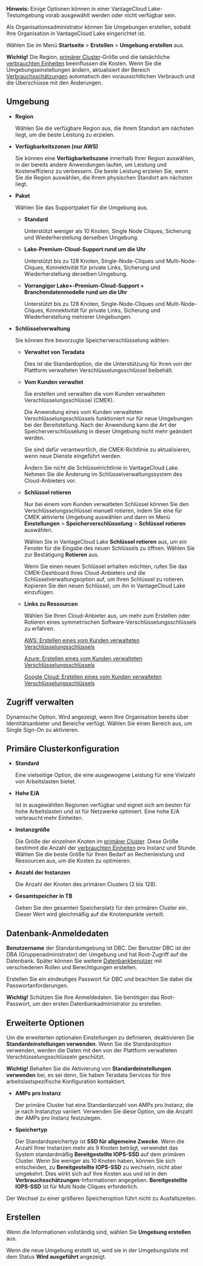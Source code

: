 **Hinweis:** Einige Optionen können in einer VantageCloud Lake-Testumgebung vorab ausgewählt werden oder nicht verfügbar sein.

Als Organisationsadministrator können Sie Umgebungen erstellen, sobald Ihre Organisation in VantageCloud Lake eingerichtet ist.

Wählen Sie im Menü **Startseite** \> **Erstellen** \> **Umgebung erstellen** aus.

**Wichtig!** Die Region, [primärer Cluster](isb1696461636881.md)-Größe und die tatsächliche [verbrauchten Einheiten](onj1682104977691.md) beeinflussen die Kosten. Wenn Sie die Umgebungseinstellungen ändern, aktualisiert der Bereich [Verbrauchsschätzungen](aow1703107228725.md) automatisch den voraussichtlichen Verbrauch und die Überschüsse mit den Änderungen.

Umgebung
--------

-   **Region**

    Wählen Sie die verfügbare Region aus, die Ihrem Standort am nächsten liegt, um die beste Leistung zu erzielen.

-   **Verfügbarkeitszonen (nur AWS)**

    Sie können eine **Verfügbarkeitszone** innerhalb Ihrer Region auswählen, in der bereits andere Anwendungen laufen, um Leistung und Kosteneffizienz zu verbessern. Die beste Leistung erzielen Sie, wenn Sie die Region auswählen, die Ihrem physischen Standort am nächsten liegt.

-   **Paket**

    Wählen Sie das Supportpaket für die Umgebung aus.

    -   **Standard**

        Unterstützt weniger als 10 Knoten, Single Node Cliques, Sicherung und Wiederherstellung derselben Umgebung.

    -   **Lake-Premium-Cloud-Support rund um die Uhr**

        Unterstützt bis zu 128 Knoten, Single-Node-Cliques und Multi-Node-Cliques, Konnektivität für private Links, Sicherung und Wiederherstellung derselben Umgebung.

    -   **Vorrangiger Lake+-Premium-Cloud-Support + Branchendatenmodelle rund um die Uhr**

        Unterstützt bis zu 128 Knoten, Single-Node-Cliques und Multi-Node-Cliques, Konnektivität für private Links, Sicherung und Wiederherstellung mehrerer Umgebungen.

-   **Schlüsselverwaltung**

    Sie können Ihre bevorzugte Speicherverschlüsselung wählen:

    -   **Verwaltet von Teradata**

        Dies ist die Standardoption, die die Unterstützung für Ihren von der Plattform verwalteten Verschlüsselungsschlüssel beibehält.

    -   **Vom Kunden verwaltet**

        Sie erstellen und verwalten die vom Kunden verwalteten Verschlüsselungsschlüssel (CMEK).

        Die Anwendung eines vom Kunden verwalteten Verschlüsselungsschlüssels funktioniert nur für neue Umgebungen bei der Bereitstellung. Nach der Anwendung kann die Art der Speicherverschlüsselung in dieser Umgebung nicht mehr geändert werden.

        Sie sind dafür verantwortlich, die CMEK-Richtlinie zu aktualisieren, wenn neue Dienste eingeführt werden.

        Ändern Sie nicht die Schlüsselrichtlinie in VantageCloud Lake. Nehmen Sie die Änderung im Schlüsselverwaltungssystem des Cloud-Anbieters vor.

    -   **Schlüssel rotieren**

        Nur bei einem vom Kunden verwalteten Schlüssel können Sie den Verschlüsselungsschlüssel manuell rotieren, indem Sie eine für CMEK aktivierte Umgebung auswählen und dann im Menü **Einstellungen** \> **Speicherverschlüsselung** \> **Schlüssel rotieren** auswählen.

        Wählen Sie in VantageCloud Lake **Schlüssel rotieren** aus, um ein Fenster für die Eingabe des neuen Schlüssels zu öffnen. Wählen Sie zur Bestätigung **Rotieren** aus.

        Wenn Sie einen neuen Schlüssel erhalten möchten, rufen Sie das CMEK-Dashboard Ihres Cloud-Anbieters und die Schlüsselverwaltungsoption auf, um Ihren Schlüssel zu rotieren. Kopieren Sie den neuen Schlüssel, um ihn in VantageCloud Lake einzufügen.

    -   **Links zu Ressourcen**

        Wählen Sie Ihren Cloud-Anbieter aus, um mehr zum Erstellen oder Rotieren eines symmetrischen Software-Verschlüsselungsschlüssels zu erfahren.

        [AWS: Erstellen eines vom Kunden verwalteten Verschlüsselungsschlüssels](https://docs.teradata.com/access/sources/dita/topic?dita:topicPath=qly1704828971494.dita&utm_source=console&utm_medium=iph)

        [Azure: Erstellen eines vom Kunden verwalteten Verschlüsselungsschlüssels](https://docs.teradata.com/access/sources/dita/topic?dita:topicPath=ayd1718750859566.dita&utm_source=console&utm_medium=iph)

        [Google Cloud: Erstellen eines vom Kunden verwalteten Verschlüsselungsschlüssels](https://docs.teradata.com/access/sources/dita/topic?dita:topicPath=mni1632106237314.dita&utm_source=console&utm_medium=iph)

Zugriff verwalten
-----------------

Dynamische Option. Wird angezeigt, wenn Ihre Organisation bereits über Identitätsanbieter und Bereiche verfügt. Wählen Sie einen Bereich aus, um Single Sign-On zu aktivieren.

Primäre Clusterkonfiguration
----------------------------

-   **Standard**

    Eine vielseitige Option, die eine ausgewogene Leistung für eine Vielzahl von Arbeitslasten bietet.

-   **Hohe E/A**

    Ist in ausgewählten Regionen verfügbar und eignet sich am besten für hohe Arbeitslasten und ist für Netzwerke optimiert. Eine hohe E/A verbraucht mehr Einheiten.

-   **Instanzgröße**

    Die Größe der einzelnen Knoten im [primärer Cluster](nmr1658424425362.md). Diese Größe bestimmt die Anzahl der [verbrauchten Einheiten](tdv1682522711429.md) pro Instanz und Stunde. Wählen Sie die beste Größe für Ihren Bedarf an Rechenleistung und Ressourcen aus, um die Kosten zu optimieren.

-   **Anzahl der Instanzen**

    Die Anzahl der Knoten des primären Clusters (2 bis 128).

-   **Gesamtspeicher in TB**

    Geben Sie den gesamten Speicherplatz für den primären Cluster ein. Dieser Wert wird gleichmäßig auf die Knotenpunkte verteilt.

Datenbank-Anmeldedaten
----------------------

**Benutzername** der Standardumgebung ist DBC. Der Benutzer DBC ist der DBA (Gruppenadministrator) der Umgebung und hat Root-Zugriff auf die Datenbank. Später können Sie weitere [Datenbankbenutzer](wxe1659392685092.md) mit verschiedenen Rollen und Berechtigungen erstellen.

Erstellen Sie ein eindeutiges Passwort für DBC und beachten Sie dabei die Passwortanforderungen.

**Wichtig!** Schützen Sie Ihre Anmeldedaten. Sie benötigen das Root-Passwort, um den ersten Datenbankadministrator zu erstellen.

Erweiterte Optionen
-------------------

Um die erweiterten optionalen Einstellungen zu definieren, deaktivieren Sie **Standardeinstellungen verwenden**. Wenn Sie die Standardoption verwenden, werden die Daten mit den von der Plattform verwalteten Verschlüsselungsschlüsseln geschützt.

**Wichtig!** Behalten Sie die Aktivierung von **Standardeinstellungen verwenden** bei, es sei denn, Sie haben Teradata Services für Ihre arbeitslastspezifische Konfiguration kontaktiert.

-   **AMPs pro Instanz**

    Der primäre Cluster hat eine Standardanzahl von AMPs pro Instanz, die je nach Instanztyp variiert. Verwenden Sie diese Option, um die Anzahl der AMPs pro Instanz festzulegen.

-   **Speichertyp**

    Der Standardspeichertyp ist **SSD für allgemeine Zwecke**. Wenn die Anzahl Ihrer Instanzen mehr als 9 Knoten beträgt, verwendet das System standardmäßig **Bereitgestellte IOPS-SSD** auf dem primären Cluster. Wenn Sie weniger als 10 Knoten haben, können Sie sich entscheiden, zu **Bereitgestellte IOPS-SSD** zu wechseln, nicht aber umgekehrt. Dies wirkt sich auf Ihre Kosten aus und ist in den **Verbrauchsschätzungen**-Informationen angegeben. **Bereitgestellte IOPS-SSD** ist für Multi Node Cliques erforderlich.

Der Wechsel zu einer größeren Speicheroption führt nicht zu Ausfallszeiten.

Erstellen
---------

Wenn die Informationen vollständig sind, wählen Sie **Umgebung erstellen** aus.

Wenn die neue Umgebung erstellt ist, wird sie in der Umgebungsliste mit dem Status **Wird ausgeführt** angezeigt.
